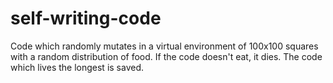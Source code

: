 self-writing-code
=================

Code which randomly mutates in a virtual environment of 100x100 squares with a random distribution of food. If the code doesn't eat, it dies.
The code which lives the longest is saved.
